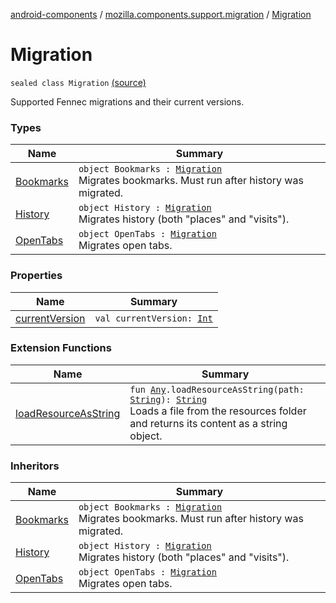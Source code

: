 [android-components](../../index.md) / [mozilla.components.support.migration](../index.md) / [Migration](./index.md)

# Migration

`sealed class Migration` [(source)](https://github.com/mozilla-mobile/android-components/blob/master/components/support/migration/src/main/java/mozilla/components/support/migration/FennecMigrator.kt#L27)

Supported Fennec migrations and their current versions.

### Types

| Name | Summary |
|---|---|
| [Bookmarks](-bookmarks.md) | `object Bookmarks : `[`Migration`](./index.md)<br>Migrates bookmarks. Must run after history was migrated. |
| [History](-history.md) | `object History : `[`Migration`](./index.md)<br>Migrates history (both "places" and "visits"). |
| [OpenTabs](-open-tabs.md) | `object OpenTabs : `[`Migration`](./index.md)<br>Migrates open tabs. |

### Properties

| Name | Summary |
|---|---|
| [currentVersion](current-version.md) | `val currentVersion: `[`Int`](https://kotlinlang.org/api/latest/jvm/stdlib/kotlin/-int/index.html) |

### Extension Functions

| Name | Summary |
|---|---|
| [loadResourceAsString](../../mozilla.components.support.test.file/kotlin.-any/load-resource-as-string.md) | `fun `[`Any`](https://kotlinlang.org/api/latest/jvm/stdlib/kotlin/-any/index.html)`.loadResourceAsString(path: `[`String`](https://kotlinlang.org/api/latest/jvm/stdlib/kotlin/-string/index.html)`): `[`String`](https://kotlinlang.org/api/latest/jvm/stdlib/kotlin/-string/index.html)<br>Loads a file from the resources folder and returns its content as a string object. |

### Inheritors

| Name | Summary |
|---|---|
| [Bookmarks](-bookmarks.md) | `object Bookmarks : `[`Migration`](./index.md)<br>Migrates bookmarks. Must run after history was migrated. |
| [History](-history.md) | `object History : `[`Migration`](./index.md)<br>Migrates history (both "places" and "visits"). |
| [OpenTabs](-open-tabs.md) | `object OpenTabs : `[`Migration`](./index.md)<br>Migrates open tabs. |
